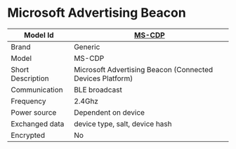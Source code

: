 # Microsoft Advertising Beacon 

|Model Id|[MS-CDP](https://github.com/theengs/decoder/blob/development/src/devices/MS_CDP_json.h)|
|-|-|
|Brand|Generic|
|Model|MS-CDP|
|Short Description|Microsoft Advertising Beacon (Connected Devices Platform)|
|Communication|BLE broadcast|
|Frequency|2.4Ghz|
|Power source|Dependent on device|
|Exchanged data|device type, salt, device hash|
|Encrypted|No|
